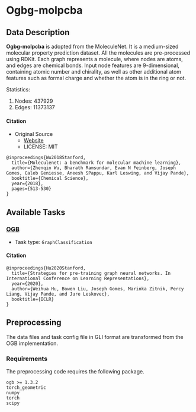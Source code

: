 # Ogbg-molpcba
## Data Description
**Ogbg-molpcba** is adopted from the MoleculeNet. It is a medium-sized molecular property prediction dataset. All the molecules are pre-processed using RDKit. Each graph represents a molecule, where nodes are atoms, and edges are chemical bonds. Input node features are 9-dimensional, containing atomic number and chirality, as well as other additional atom features such as formal charge and whether the atom is in the ring or not.

Statistics:
1. Nodes: 437929
2. Edges: 11373137

#### Citation
- Original Source
  - [Website](https://moleculenet.org)
  - LICENSE: MIT
```
@inproceedings{Wu2018Stanford,
  title={Moleculenet: a benchmark for molecular machine learning},
  author={Zhenqin Wu, Bharath Ramsundar, Evan N Feinberg, Joseph Gomes, Caleb Geniesse, Aneesh SPappu, Karl Leswing, and Vijay Pande},
  booktitle={Chemical Science},
  year={2018},
  pages={513-530}
}
```

## Available Tasks
### [OGB](https://ogb.stanford.edu/)
- Task type: `GraphClassification`

#### Citation
```
@inproceedings{Hu2020Stanford,
  title={Strategies for pre-training graph neural networks. In International Conference on Learning Representations},
  year={2020},
  author={Weihua Hu, Bowen Liu, Joseph Gomes, Marinka Zitnik, Percy Liang, Vijay Pande, and Jure Leskovec},
  booktitle={ICLR}
}
```

## Preprocessing
The data files and task config file in GLI format are transformed from the OGB implementation.

### Requirements
The preprocessing code requires the following package.
```
ogb >= 1.3.2
torch_geometric
numpy
torch
scipy
```

